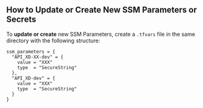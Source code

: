 ## How to Update or Create New SSM Parameters or Secrets

To **update or create** new SSM Parameters, create a `.tfvars` file in the same directory with the following structure:

```hcl
ssm_parameters = {
  "API_XD-XX-dev" = {
    value = "XXX"
    type  = "SecureString"
  },
  "API_XD-dev" = {
    value = "XXX"
    type  = "SecureString"
  }
}
